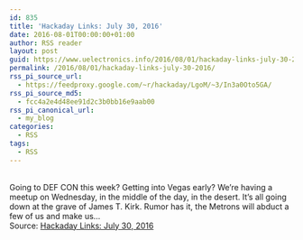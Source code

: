 ```yaml
---
id: 835
title: 'Hackaday Links: July 30, 2016'
date: 2016-08-01T00:00:00+01:00
author: RSS reader
layout: post
guid: https://www.uelectronics.info/2016/08/01/hackaday-links-july-30-2016/
permalink: /2016/08/01/hackaday-links-july-30-2016/
rss_pi_source_url:
  - https://feedproxy.google.com/~r/hackaday/LgoM/~3/In3a0Oto5GA/
rss_pi_source_md5:
  - fcc4a2e4d48ee91d2c3b0bb16e9aab00
rss_pi_canonical_url:
  - my_blog
categories:
  - RSS
tags:
  - RSS
---
```

&#013;  
Going to DEF CON this week? Getting into Vegas early? We’re having a meetup on Wednesday, in the middle of the day, in the desert. It’s all going down at the grave of James T. Kirk. Rumor has it, the Metrons will abduct a few of us and make us…&#013;  
Source: <a href="https://feedproxy.google.com/~r/hackaday/LgoM/~3/In3a0Oto5GA/" target="_blank">Hackaday Links: July 30, 2016</a>